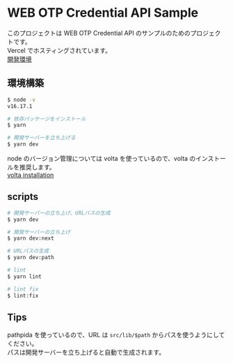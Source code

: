 # WEB OTP Credential API Sample

このプロジェクトは WEB OTP Credential API のサンプルのためのプロジェクトです。  
Vercel でホスティングされています。  
[開発環境](https://one-time-password-sample.vercel.app/otp/request)

## 環境構築

```bash
$ node -v
v16.17.1

# 依存パッケージをインストール
$ yarn

# 開発サーバーを立ち上げる
$ yarn dev
```

node のバージョン管理については volta を使っているので、volta のインストールを推奨します。  
[volta installation](https://docs.volta.sh/guide/getting-started)

## scripts

```bash
# 開発サーバーの立ち上げ、URLパスの生成
$ yarn dev

# 開発サーバーの立ち上げ
$ yarn dev:next

# URLパスの生成
$ yarn dev:path

# lint
$ yarn lint

# lint fix
$ lint:fix
```

## Tips

pathpida を使っているので、URL は `src/lib/$path` からパスを使うようにしてください。  
パスは開発サーバーを立ち上げると自動で生成されます。
